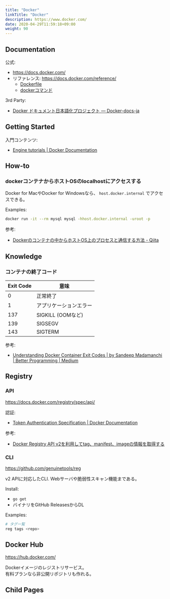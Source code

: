 ```yaml
---
title: "Docker"
linkTitle: "Docker"
description: https://www.docker.com/
date: 2020-04-29T11:59:18+09:00
weight: 90
---
```


## Documentation

公式:

- https://docs.docker.com/
- リファレンス: https://docs.docker.com/reference/
  - [Dockerfile](https://docs.docker.com/engine/reference/builder/)
  - [dockerコマンド](https://docs.docker.com/engine/reference/commandline/docker/)

3rd Party:

- [Docker ドキュメント日本語化プロジェクト — Docker-docs-ja](http://docs.docker.jp/)

## Getting Started

入門コンテンツ:

- [Engine tutorials | Docker Documentation](https://docs.docker.com/engine/tutorials/)

## How-to
### dockerコンテナからホストOSのlocalhostにアクセスする

Docker for MacやDocker for Windowsなら、 `host.docker.internal` でアクセスできる。

Examples:

```sh
docker run -it --rm mysql mysql -hhost.docker.internal -uroot -p
```

参考:

- [Dockerのコンテナの中からホストOS上のプロセスと通信する方法 - Qiita](https://qiita.com/ijufumi/items/badde64d530e6bade382)

## Knowledge
### コンテナの終了コード

 Exit Code | 意味
-----------|-----
 0 | 正常終了
 1 | アプリケーションエラー
 137 | SIGKILL (OOMなど)
 139 | SIGSEGV
 143 | SIGTERM

参考:

- [Understanding Docker Container Exit Codes | by Sandeep Madamanchi | Better Programming | Medium](https://medium.com/better-programming/understanding-docker-container-exit-codes-5ee79a1d58f6)

## Registry
### API

https://docs.docker.com/registry/spec/api/

認証:

- [Token Authentication Specification | Docker Documentation](https://docs.docker.com/registry/spec/auth/token/)

参考:

- [Docker Registry API v2を利用してtag、manifest、imageの情報を取得する](https://himenon.github.io/docker/registry-api/)

### CLI

https://github.com/genuinetools/reg

v2 APIに対応したCLI. Webサーバや脆弱性スキャン機能まである。

Install:

- `go get`
- バイナリをGitHub ReleasesからDL

Examples:

```sh
# タグ一覧
reg tags <repo>
```

## Docker Hub

https://hub.docker.com/

Dockerイメージのレジストリサービス。  
有料プランなら非公開リポジトリも作れる。

## Child Pages
